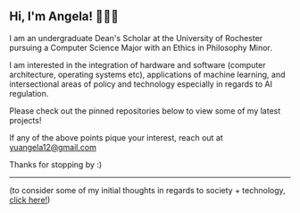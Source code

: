 ## Hi, I'm Angela! 👩🏻‍💻

I am an undergraduate Dean's Scholar at the University of Rochester pursuing a Computer Science Major with an Ethics in Philosophy Minor. 

I am interested in the integration of hardware and software (computer architecture, operating systems etc), applications of machine learning, and intersectional areas of policy and technology especially in regards to AI regulation.

Please check out the pinned repositories below to view some of my latest projects! 

If any of the above points pique your interest, reach out at yuangela12@gmail.com

Thanks for stopping by :)
___

(to consider some of my initial thoughts in regards to society + technology, 
[click here!](https://github.com/AngelaYu-3/posts/blob/main/society%20%2B%20technology.pdf))

<!--
**AngelaYu-3/AngelaYu-3** is a ✨ _special_ ✨ repository because its `README.md` (this file) appears on your GitHub profile.

Here are some ideas to get you started:

- 🔭 I’m currently working on ...
- 🌱 I’m currently learning ...
- 👯 I’m looking to collaborate on ...
- 🤔 I’m looking for help with ...
- 💬 Ask me about ...
- 📫 How to reach me: ...
- 😄 Pronouns: ...
- ⚡ Fun fact: ...
-->

